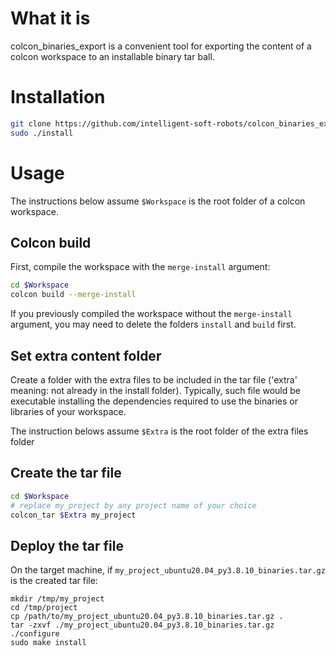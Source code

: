 
# What it is

colcon_binaries_export is a convenient tool for exporting the content of a colcon workspace to an installable binary tar ball.

# Installation

```bash
git clone https://github.com/intelligent-soft-robots/colcon_binaries_export.git
sudo ./install
```

# Usage

The instructions below assume ```$Workspace``` is  the root folder of a colcon workspace.

## Colcon build

First, compile the workspace with the ```merge-install``` argument:

```bash
cd $Workspace
colcon build --merge-install
```

If you previously compiled the workspace without the ```merge-install``` argument, you may need to delete the folders ```install``` and ```build``` first.

## Set extra content folder

Create a folder with the extra files to be included in the tar file ('extra' meaning: not already in the install folder). Typically, such file would be executable installing the dependencies required to use the binaries or libraries of your workspace.

The instruction belows assume ```$Extra``` is the root folder of the extra files folder

## Create the tar file

```bash
cd $Workspace
# replace my_project by any project name of your choice
colcon_tar $Extra my_project
```

## Deploy the tar file

On the target machine, if ```my_project_ubuntu20.04_py3.8.10_binaries.tar.gz``` is the created tar file:

```
mkdir /tmp/my_project
cd /tmp/project
cp /path/to/my_project_ubuntu20.04_py3.8.10_binaries.tar.gz .
tar -zxvf ./my_project_ubuntu20.04_py3.8.10_binaries.tar.gz
./configure
sudo make install
```

